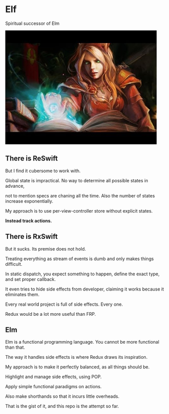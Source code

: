 # Elf
Spiritual successor of Elm


![does NOT own the copyright, use some image from google](hqdefault.jpg)


## There is ReSwift

But I find it cubersome to work with. 

Global state is impractical. No way to determine all possible states in advance, 

not to mention specs are chaning all the time. Also the number of states increase exponentially.

My approach is to use per-view-controller store without explicit states.

**Instead track actions.**


## There is RxSwift

But it sucks. Its premise does not hold. 

Treating everything as stream of events is dumb and only makes things difficult.

In static dispatch, you expect something to happen, define the exact type, and set proper callback.

It even tries to hide side effects from developer, claiming it works because it eliminates them.

Every real world project is full of side effects. Every one.

Redux would be a lot more useful than FRP. 

## Elm 

Elm is a functional programming language. You cannot be more functional than that.

The way it handles side effects is where Redux draws its inspiration.

My approach is to make it perfectly balanced, as all things should be.

Highlight and manage side effects, using POP. 

Apply simple functional paradigms on actions.

Also make shorthands so that it incurs little overheads. 

That is the gist of it, and this repo is the attempt so far.




